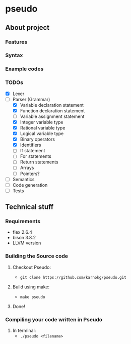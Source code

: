 # pseudo

## About project

### Features

### Syntax

### Example codes

### TODOs
- [x] Lexer
- [ ] Parser (Grammar) 
	- [x] Variable declaration statement
	- [x] Function declaration statement
	- [ ] Variable assignment statement
	- [x] Integer variable type
	- [x] Rational variable type
	- [x] Logical variable type
	- [x] Binary operators
	- [x] Identifiers 
	- [ ] If statement
	- [ ] For statements
	- [ ] Return statements
	- [ ] Arrays
	- [ ] Pointers?

- [ ] Semantics 
- [ ] Code generation
- [ ] Tests

## Technical stuff

### Requirements

* flex 2.6.4
* bison 3.8.2
* LLVM version

### Building the Source code

1. Checkout Pseudo:
	* `git clone https://github.com/karnokg/pseudo.git`

2. Build using make:
	* `make pseudo`

3. Done!

### Compiling your code written in Pseudo

1. In terminal: 
	* `./pseudo <filename>`


